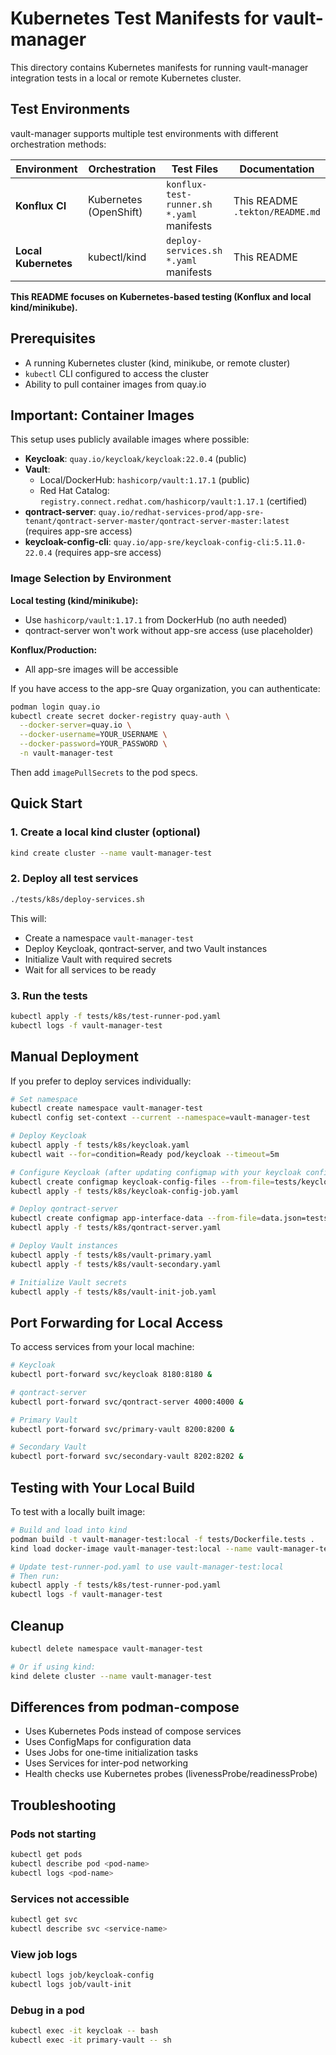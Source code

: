 # Kubernetes Test Manifests for vault-manager

This directory contains Kubernetes manifests for running vault-manager integration tests in a local or remote Kubernetes cluster.

## Test Environments

vault-manager supports multiple test environments with different orchestration methods:

| Environment | Orchestration | Test Files | Documentation |
|-------------|---------------|------------|---------------|
| **Konflux CI** | Kubernetes (OpenShift) | `konflux-test-runner.sh`<br>`*.yaml` manifests | This README<br>`.tekton/README.md` |
| **Local Kubernetes** | kubectl/kind | `deploy-services.sh`<br>`*.yaml` manifests | This README |

**This README focuses on Kubernetes-based testing (Konflux and local kind/minikube).**

## Prerequisites

- A running Kubernetes cluster (kind, minikube, or remote cluster)
- `kubectl` CLI configured to access the cluster
- Ability to pull container images from quay.io

## Important: Container Images

This setup uses publicly available images where possible:
- **Keycloak**: `quay.io/keycloak/keycloak:22.0.4` (public)
- **Vault**:
  - Local/DockerHub: `hashicorp/vault:1.17.1` (public)
  - Red Hat Catalog: `registry.connect.redhat.com/hashicorp/vault:1.17.1` (certified)
- **qontract-server**: `quay.io/redhat-services-prod/app-sre-tenant/qontract-server-master/qontract-server-master:latest` (requires app-sre access)
- **keycloak-config-cli**: `quay.io/app-sre/keycloak-config-cli:5.11.0-22.0.4` (requires app-sre access)

### Image Selection by Environment

**Local testing (kind/minikube):**
- Use `hashicorp/vault:1.17.1` from DockerHub (no auth needed)
- qontract-server won't work without app-sre access (use placeholder)

**Konflux/Production:**
- All app-sre images will be accessible

If you have access to the app-sre Quay organization, you can authenticate:
```bash
podman login quay.io
kubectl create secret docker-registry quay-auth \
  --docker-server=quay.io \
  --docker-username=YOUR_USERNAME \
  --docker-password=YOUR_PASSWORD \
  -n vault-manager-test
```

Then add `imagePullSecrets` to the pod specs.

## Quick Start

### 1. Create a local kind cluster (optional)

```bash
kind create cluster --name vault-manager-test
```

### 2. Deploy all test services

```bash
./tests/k8s/deploy-services.sh
```

This will:
- Create a namespace `vault-manager-test`
- Deploy Keycloak, qontract-server, and two Vault instances
- Initialize Vault with required secrets
- Wait for all services to be ready

### 3. Run the tests

```bash
kubectl apply -f tests/k8s/test-runner-pod.yaml
kubectl logs -f vault-manager-test
```

## Manual Deployment

If you prefer to deploy services individually:

```bash
# Set namespace
kubectl create namespace vault-manager-test
kubectl config set-context --current --namespace=vault-manager-test

# Deploy Keycloak
kubectl apply -f tests/k8s/keycloak.yaml
kubectl wait --for=condition=Ready pod/keycloak --timeout=5m

# Configure Keycloak (after updating configmap with your keycloak configs)
kubectl create configmap keycloak-config-files --from-file=tests/keycloak/
kubectl apply -f tests/k8s/keycloak-config-job.yaml

# Deploy qontract-server
kubectl create configmap app-interface-data --from-file=data.json=tests/app-interface/data.json
kubectl apply -f tests/k8s/qontract-server.yaml

# Deploy Vault instances
kubectl apply -f tests/k8s/vault-primary.yaml
kubectl apply -f tests/k8s/vault-secondary.yaml

# Initialize Vault secrets
kubectl apply -f tests/k8s/vault-init-job.yaml
```

## Port Forwarding for Local Access

To access services from your local machine:

```bash
# Keycloak
kubectl port-forward svc/keycloak 8180:8180 &

# qontract-server
kubectl port-forward svc/qontract-server 4000:4000 &

# Primary Vault
kubectl port-forward svc/primary-vault 8200:8200 &

# Secondary Vault
kubectl port-forward svc/secondary-vault 8202:8202 &
```

## Testing with Your Local Build

To test with a locally built image:

```bash
# Build and load into kind
podman build -t vault-manager-test:local -f tests/Dockerfile.tests .
kind load docker-image vault-manager-test:local --name vault-manager-test

# Update test-runner-pod.yaml to use vault-manager-test:local
# Then run:
kubectl apply -f tests/k8s/test-runner-pod.yaml
kubectl logs -f vault-manager-test
```

## Cleanup

```bash
kubectl delete namespace vault-manager-test

# Or if using kind:
kind delete cluster --name vault-manager-test
```

## Differences from podman-compose

- Uses Kubernetes Pods instead of compose services
- Uses ConfigMaps for configuration data
- Uses Jobs for one-time initialization tasks
- Uses Services for inter-pod networking
- Health checks use Kubernetes probes (livenessProbe/readinessProbe)

## Troubleshooting

### Pods not starting

```bash
kubectl get pods
kubectl describe pod <pod-name>
kubectl logs <pod-name>
```

### Services not accessible

```bash
kubectl get svc
kubectl describe svc <service-name>
```

### View job logs

```bash
kubectl logs job/keycloak-config
kubectl logs job/vault-init
```

### Debug in a pod

```bash
kubectl exec -it keycloak -- bash
kubectl exec -it primary-vault -- sh
```
